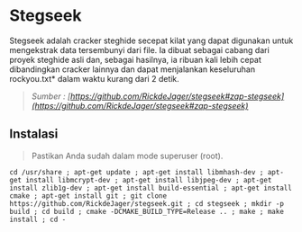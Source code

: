 # Stegseek 

Stegseek adalah cracker steghide secepat kilat yang dapat digunakan untuk mengekstrak data tersembunyi dari file. Ia dibuat sebagai cabang dari proyek steghide asli dan, sebagai hasilnya, ia ribuan kali lebih cepat dibandingkan cracker lainnya dan dapat menjalankan keseluruhan rockyou.txt* dalam waktu kurang dari 2 detik.

> _Sumber : [https://github.com/RickdeJager/stegseek#zap-stegseek](https://github.com/RickdeJager/stegseek#zap-stegseek)_

## Instalasi 

> Pastikan Anda sudah dalam mode superuser (root).

```
cd /usr/share ; apt-get update ; apt-get install libmhash-dev ; apt-get install libmcrypt-dev ; apt-get install libjpeg-dev ; apt-get install zlib1g-dev ; apt-get install build-essential ; apt-get install cmake ; apt-get install git ; git clone https://github.com/RickdeJager/stegseek.git ; cd stegseek ; mkdir -p build ; cd build ; cmake -DCMAKE_BUILD_TYPE=Release .. ; make ; make install ; cd -
```
